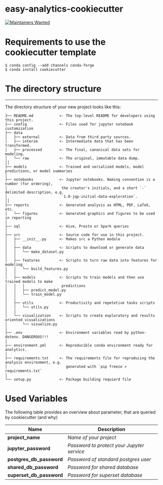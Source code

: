 # easy-analytics-cookiecutter
[![Maintainers Wanted](https://img.shields.io/badge/maintainers-wanted-red.svg)](https://github.com/pickhardt/maintainers-wanted)

# Requirements to use the cookiecutter template

```
$ conda config --add channels conda-forge
$ conda install cookiecutter
```

# The directory structure
------------

The directory structure of your new project looks like this:

```
├── README.md            <- The top-level README for developers using this project.
├── config               <- Files used for jupyter notebook customization 
├── data
│   ├── external         <- Data from third party sources.
│   ├── interim          <- Intermediate data that has been transformed.
│   ├── processed        <- The final, canonical data sets for modeling.
│   └── raw              <- The original, immutable data dump.
││
├── models               <- Trained and serialized models, model predictions, or model summaries
│
├── notebooks            <- Jupyter notebooks. Naming convention is a number (for ordering),
│                         the creator's initials, and a short `-` delimited description, e.g.
│                         `1.0-jqp-initial-data-exploration`.
││
├── reports              <- Generated analysis as HTML, PDF, LaTeX, etc.
│   └── figures          <- Generated graphics and figures to be used in reporting
│
├── sql                  <- Hive, Presto or Spark queries
│
├── src                  <- Source code for use in this project.
│   ├── __init__.py      <- Makes src a Python module
│   │
│   ├── data             <- Scripts to download or generate data
│   │   └── make_dataset.py
│   │
│   ├── features         <- Scripts to turn raw data into features for modeling
│   │   └── build_features.py
│   │
│   ├── models           <- Scripts to train models and then use trained models to make
│   │   │                 predictions
│   │   ├── predict_model.py
│   │   └── train_model.py
│   │
│   ├── utils            <- Productivity and repetetive tasks scripts
│   │   └── utils.py
│   |
│   └── visualization    <- Scripts to create exploratory and results oriented visualizations
│       └── visualize.py
│    
├── .env                 <- Environment variables read by python-dotenv. DANGEROUS!!!
│
├── environment.yml      <- Reproducible conda environment ready for analytics.
│
├── requirements.txt     <- The requirements file for reproducing the analysis environment, e.g.
│                           generated with `pip freeze > requirements.txt`
│
└── setup.py             <- Package building requierd file

```

# Used Variables
The following table provides an overview about parameter, that are queried by cookiecutter (and why)

| Name | Description |
| ---- | ----------- |
| **project_name** | *Name of your project* |
| **jupyter_password** | *Password to protect your Jupyter service* |
| **postgres_db_password** | *Password of standard postgres user* |
| **shared_db_password** | *Password for shared database* |
| **superset_db_password** | *Password for superset database* |
